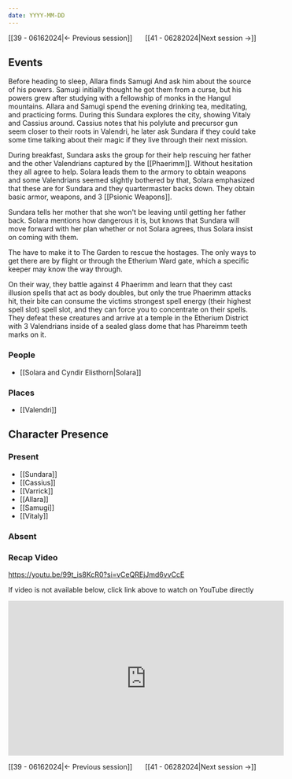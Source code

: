 ```yaml
---
date: YYYY-MM-DD
---
```

[[39 - 06162024|← Previous session]] <span style="float: right;">[[41 - 06282024|Next session →]]</span>

## Events
Before heading to sleep, Allara finds Samugi  And ask him about the source of his powers. Samugi initially thought he got them from a curse, but his powers grew after studying with a fellowship of monks in the Hangul mountains. Allara and Samugi spend the evening drinking tea, meditating, and practicing forms. During this Sundara explores the city, showing Vitaly and Cassius around. Cassius notes that his polylute and precursor gun seem closer to their roots in Valendri, he later ask Sundara if they could take some time talking about their magic if they live through their next mission.

During breakfast, Sundara asks the group for their help rescuing her father and the other Valendrians captured by the [[Phaerimm]]. Without hesitation they all agree to help. Solara leads them to the armory to obtain weapons and some Valendrians seemed slightly bothered by that, Solara emphasized that these are for Sundara and they quartermaster backs down. They obtain basic armor, weapons, and 3 [[Psionic Weapons]].

Sundara tells her mother that she won't be leaving until getting her father back. Solara mentions how dangerous it is, but knows that Sundara will move forward with her plan whether or not Solara agrees, thus Solara insist on coming with them. 

The have to make it to The Garden to rescue the hostages. The only ways to get there are by flight or through the Etherium Ward gate, which a specific keeper may know the way through.

On their way, they battle against 4 Phaerimm and learn that they cast illusion spells that act as body doubles, but only the true Phaerimm attacks hit, their bite can consume the victims strongest spell energy (their highest spell slot) spell slot, and they can force you to concentrate on their spells. They defeat these creatures and arrive at a temple in the Etherium District with 3 Valendrians inside of a sealed glass dome that has Phareimm teeth marks on it.

### People
- [[Solara and Cyndir Elisthorn|Solara]]

### Places 
- [[Valendri]]

## Character Presence 
### Present
- [[Sundara]] 
- [[Cassius]] 
- [[Varrick]] 
- [[Allara]] 
- [[Samugi]] 
- [[Vitaly]] 
### Absent


### Recap Video
https://youtu.be/99t_is8KcR0?si=vCeQREjJmd6vvCcE

If video is not available below, click link above to watch on YouTube directly

<iframe width="560" height="315" src="https://www.youtube.com/embed/99t_is8KcR0?si=vCeQREjJmd6vvCcE" title="YouTube video player" frameborder="0" allow="accelerometer; autoplay; clipboard-write; encrypted-media; gyroscope; picture-in-picture; web-share" referrerpolicy="strict-origin-when-cross-origin" allowfullscreen></iframe>

[[39 - 06162024|← Previous session]] <span style="float: right;">[[41 - 06282024|Next session →]]</span>